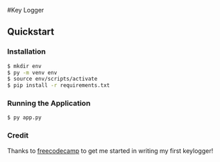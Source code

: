 #Key Logger 


## Quickstart
### Installation 
```sh
$ mkdir env 
$ py -m venv env 
$ source env/scripts/activate
$ pip install -r requirements.txt
```

### Running the Application 
```sh 
$ py app.py 
```



### Credit 
Thanks to [freecodecamp](https://www.youtube.com/watch?v=TbMKwl11itQ) to get me started in writing my first keylogger!

